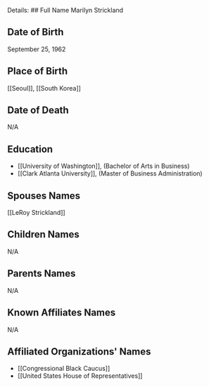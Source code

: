 Details: ## Full Name
Marilyn Strickland

## Date of Birth
September 25, 1962

## Place of Birth
[[Seoul]], [[South Korea]]

## Date of Death
N/A

## Education
- [[University of Washington]], (Bachelor of Arts in Business)
- [[Clark Atlanta University]], (Master of Business Administration)

## Spouses Names
[[LeRoy Strickland]]

## Children Names
N/A

## Parents Names
N/A

## Known Affiliates Names
N/A

## Affiliated Organizations' Names
- [[Congressional Black Caucus]]
- [[United States House of Representatives]]